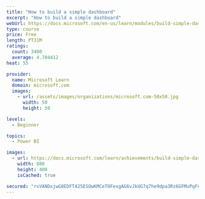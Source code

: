 ```yaml
---
title: "How to build a simple dashboard"
excerpt: "How to build a simple dashboard"
webUrl: https://docs.microsoft.com/en-us/learn/modules/build-simple-dashboard/
type: course
price: Free
length: PT31M
ratings:
  count: 3400
  average: 4.704412
heat: 55

provider:
  name: Microsoft Learn
  domain: microsoft.com
  images:
    - url: /assets/images/organizations/microsoft.com-50x50.jpg
      width: 50
      height: 50

levels:
  - Beginner

topics:
  - Power BI

images:
  - url: https://docs.microsoft.com/learn/achievements/build-simple-dashboard-social.png
    width: 800
    height: 400
    isCached: true

secured: "rsVANDxjwG8EDFT425ESQwKMCeTOFexgAG6vJkUG7q7he9dpa3Rz6GFMuPqFnjD8Li0g3PwRUDpt4OpQU6h3hqJBEbtOq95T+yz1DaaV5ewCvkXeBRksW36rdWxsKj4jp2MM0e1KFdo471eR8wnpHT1IM1HBlSyWOomwTeRwqnElG/vDf96JYlLVBOoWdBGfTDhs/umzWo9KhsFD2sy/QkIkEM4t8BZwICkZJnFs3MVAIisY281nZ11E89jaVIeEfauolbuiW1GWk4as2Bq6YW8PWKN52vcC5HSnB7uPFWlc7fYojVvcjko9EQ50kfTNLetkHb1xEn1TP9kvxbEFkU+XhAgE7vzG55CWbkqErNx0tgBs+ASinIK6OzEZYlGxGAcTo5CjuxuLy4lF4z1FbzKlC65aAcK3i1yzsi4FQ9o=;BIclqUuMgAUYMSSPGm/R6Q=="
---
```


